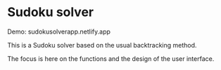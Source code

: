 # Sudoku solver

Demo: sudokusolverapp.netlify.app

This is a Sudoku solver based on the usual backtracking method.

The focus is here on the functions and the design of the user interface.
